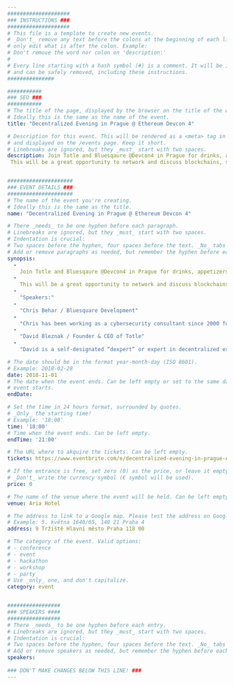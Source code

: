 ```yaml
---
####################
### INSTRUCTIONS ###
####################
# This file is a template to create new events.
# _Don't_ remove any text before the colons at the beginning of each line,
# only edit what is after the colon. Example:
# Don't remove the word nor colon on 'description:'
#
# Every line starting with a hash symbol (#) is a comment. It will be ignored
# and can be safely removed, including these instructions.
###############

###########
### SEO ###
###########
# The title of the page, displayed by the browser on the title of the window.
# Ideally this is the same as the name of the event.
title: "Decentralized Evening in Prague @ Ethereum Devcon 4"

# Description for this event. This will be rendered as a <meta> tag in the HTML,
# and displayed on the /events page. Keep it short.
# Linebreaks are ignored, but they _must_ start with two spaces.
description: Join Totle and Bluesqaure @Devcon4 in Prague for drinks, appetizers and a couple of short presentations on DEX’s and security strategies. We’ll be at the Aria Hotel and would love to have Devcon attendees come to join us to socialize and mingle with like-minded crypto enthusiasts.  
 This will be a great opportunity to network and discuss blockchains, smart contracts and ethereum.


#####################
### EVENT DETAILS ###
#####################
# The name of the event you're creating.
# Ideally this is the same as the title.
name: "Decentralized Evening in Prague @ Ethereum Devcon 4"

# There _needs_ to be one hyphen before each paragraph.
# Linebreaks are ignored, but they _must_ start with two spaces.
# Indentation is crucial:
# Two spaces before the hyphen, four spaces before the text. _No_ tabs allowed.
# Add or remove paragraphs as needed, but remember the hyphen before each entry.
synopsis:
  -
    Join Totle and Bluesqaure @Devcon4 in Prague for drinks, appetizers and a couple of short presentations on DEX’s and security strategies. We’ll be at the Aria Hotel and would love to have Devcon attendees come to join us to socialize and mingle with like-minded crypto enthusiasts.  
  -  
    This will be a great opportunity to network and discuss blockchains, smart contracts and ethereum. 
  -
    "Speakers:"
  -
    "Chris Behar / Bluesquare Development" 
  -
    "Chris has been working as a cybersecurity consultant since 2000 focusing on enterprise security solutions. He’ll share some of his insider tips and tricks to combat the myriad of threats that affect traditional as well as decentralized networks and applications."
  -
    "David Bleznak / Founder & CEO of Totle"
  -
    "David is a self-designated “dexpert” or expert in decentralized exchange platforms.  He has studied the industry diligently while pushing the DEX space forward towards mainstream adoption. He’s excited to bring the Totle team to Prague for Devcon4 and catch up with all the great projects in the ecosystem."

# The date should be in the format year-month-day (ISO 8601).
# Example: 2018-02-28
date: 2018-11-01
# The date when the event ends. Can be left empty or set to the same day the
# event starts.
endDate: 

# Set the time in 24 hours format, surrounded by quotes.
# _Only_ the starting time!
# Example: '18:00'
time: '18:00'
# Time when the event ends. Can be left empty.
endTime: '21:00'

# The URL where to akquire the tickets. Can be left empty.
tickets: https://www.eventbrite.com/e/decentralized-evening-in-prague-ethereum-devcon-4-tickets-51555975310

# If the entrance is free, set zero (0) as the price, or leave it empty.
# _Don't_ write the currency symbol (€ symbol will be used).
price: 0

# The name of the venue where the event will be held. Can be left empty.
venue: Aria Hotel

# The address to link to a Google map. Please test the address on Google Maps.
# Example: 5. května 1640/65, 140 21 Praha 4
address: 9 Tržiště Hlavní město Praha 118 00

# The category of the event. Valid options:
# - conference
# - event
# - hackathon
# - workshop
# - party
# Use _only_ one, and don't capitalize.
category: event


#################
### SPEAKERS ####
#################
# There _needs_ to be one hyphen before each entry.
# Linebreaks are ignored, but they _must_ start with two spaces.
# Indentation is crucial:
# Two spaces before the hyphen, four spaces before the text. _No_ tabs allowed.
# Add or remove speakers as needed, but remember the hyphen before each entry.
speakers:
  
### DON'T MAKE CHANGES BELOW THIS LINE! ###
---
```

<!-- ### DON'T MAKE CHANGES BELOW THIS LINE! ### -->

<Event-Content/>
